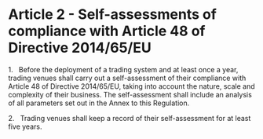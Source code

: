 # Article 2 - Self-assessments of compliance with Article 48 of Directive 2014/65/EU


1.   Before the deployment of a trading system and at least once a year, trading venues shall carry out a self-assessment of their compliance with Article 48 of Directive 2014/65/EU, taking into account the nature, scale and complexity of their business. The self-assessment shall include an analysis of all parameters set out in the Annex to this Regulation.

2.   Trading venues shall keep a record of their self-assessment for at least five years.
